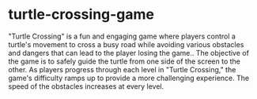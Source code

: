 # turtle-crossing-game

"Turtle Crossing" is a fun and engaging game where players control a turtle's movement to cross a busy road while avoiding various obstacles and dangers that can lead to the player losing the game.. The objective of the game is to safely guide the turtle from one side of the screen to the other.
 As players progress through each level in "Turtle Crossing," the game's difficulty ramps up to provide a more challenging experience. The speed of the obstacles increases at every level.
